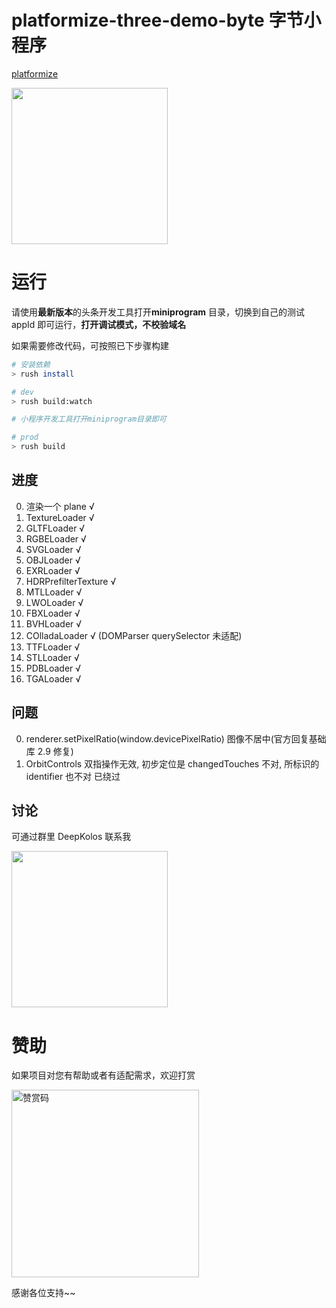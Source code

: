 # platformize-three-demo-byte 字节小程序

[platformize](https://github.com/deepkolos/platformize)

<div>
  <img src="https://raw.githubusercontent.com/deepkolos/three-platformize-demo-byte/master/demo.gif" width="250" alt="" style="display:inline-block;"/>
</div>

# 运行

请使用**最新版本**的头条开发工具打开**miniprogram** 目录，切换到自己的测试 appId 即可运行，**打开调试模式，不校验域名**

如果需要修改代码，可按照已下步骤构建

```sh
# 安装依赖
> rush install

# dev
> rush build:watch

# 小程序开发工具打开miniprogram目录即可

# prod
> rush build
```

## 进度

0. 渲染一个 plane √
1. TextureLoader √
2. GLTFLoader √
3. RGBELoader √
4. SVGLoader √
5. OBJLoader √
6. EXRLoader √
7. HDRPrefilterTexture √
8. MTLLoader √
9. LWOLoader √
10. FBXLoader √
11. BVHLoader √
12. COlladaLoader √ (DOMParser querySelector 未适配)
13. TTFLoader √
14. STLLoader √
15. PDBLoader √
16. TGALoader √

## 问题

0. renderer.setPixelRatio(window.devicePixelRatio) 图像不居中(官方回复基础库 2.9 修复)
1. OrbitControls 双指操作无效, 初步定位是 changedTouches 不对, 所标识的 identifier 也不对 已绕过

## 讨论

可通过群里 DeepKolos 联系我

<img width="250" src="https://raw.githubusercontent.com/deepkolos/three-platformize/master/docs/qq-group.jpg" />

# 赞助

如果项目对您有帮助或者有适配需求，欢迎打赏

<img src="https://upload-images.jianshu.io/upload_images/252050-d3d6bfdb1bb06ddd.png?imageMogr2/auto-orient/strip%7CimageView2/2/w/1240" alt="赞赏码" width="300">

感谢各位支持~~
